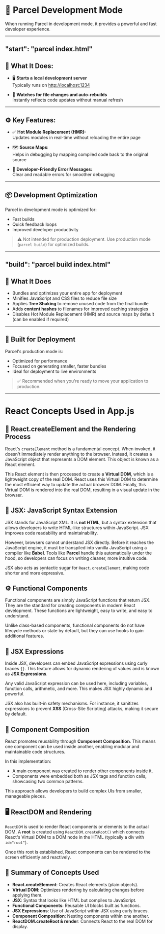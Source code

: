 # 🚀 Parcel Development Mode

When running Parcel in development mode, it provides a powerful and fast developer experience.

---

## "start": "parcel index.html"

## 🔧 What It Does:



- 🖥️ **Starts a local development server**  
  Typically runs on [http://localhost:1234](http://localhost:1234)

- 🔄 **Watches for file changes and auto-rebuilds**  
  Instantly reflects code updates without manual refresh

---

## ⚙️ Key Features:

- ✅ **Hot Module Replacement (HMR):**  
  Updates modules in real-time without reloading the entire page

- 🗺️ **Source Maps:**  
  Helps in debugging by mapping compiled code back to the original source

- 🧠 **Developer-Friendly Error Messages:**  
  Clear and readable errors for smoother debugging

---

## 📦 Development Optimization

Parcel in development mode is optimized for:

- Fast builds
- Quick feedback loops
- Improved developer productivity

> ⚠️ Not intended for production deployment. Use production mode (`parcel build`) for optimized builds.
---

## "build": "parcel build index.html"

## 🧰 What It Does

- Bundles and optimizes your entire app for deployment
- Minifies JavaScript and CSS files to reduce file size
- Applies **Tree Shaking** to remove unused code from the final bundle
- Adds **content hashes** to filenames for improved caching strategies
- Disables Hot Module Replacement (HMR) and source maps by default  
  (can be enabled if required)

---

## 🚀 Built for Deployment

Parcel's production mode is:

- Optimized for performance
- Focused on generating smaller, faster bundles
- Ideal for deployment to live environments

> ✅ Recommended when you're ready to move your application to production.
---

# React Concepts Used in App.js

## 🧠 React.createElement and the Rendering Process

React's `createElement` method is a fundamental concept. When invoked, it doesn't immediately render anything to the browser. Instead, it creates a JavaScript object that represents a DOM element. This object is known as a React element.

This React element is then processed to create a **Virtual DOM**, which is a lightweight copy of the real DOM. React uses this Virtual DOM to determine the most efficient way to update the actual browser DOM. Finally, this Virtual DOM is rendered into the real DOM, resulting in a visual update in the browser.

## 📝 JSX: JavaScript Syntax Extension

JSX stands for JavaScript XML. It is **not HTML**, but a syntax extension that allows developers to write HTML-like structures within JavaScript. JSX improves code readability and maintainability.

However, browsers cannot understand JSX directly. Before it reaches the JavaScript engine, it must be transpiled into vanilla JavaScript using a compiler like **Babel**. Tools like **Parcel** handle this automatically under the hood, so developers can focus on writing cleaner, more intuitive code.

JSX also acts as syntactic sugar for `React.createElement`, making code shorter and more expressive.

## ⚙️ Functional Components

Functional components are simply JavaScript functions that return JSX. They are the standard for creating components in modern React development. These functions are lightweight, easy to write, and easy to understand.

Unlike class-based components, functional components do not have lifecycle methods or state by default, but they can use hooks to gain additional features.

## 🧮 JSX Expressions

Inside JSX, developers can embed JavaScript expressions using curly braces `{}`. This feature allows for dynamic rendering of values and is known as **JSX Expressions**.

Any valid JavaScript expression can be used here, including variables, function calls, arithmetic, and more. This makes JSX highly dynamic and powerful.

JSX also has built-in safety mechanisms. For instance, it sanitizes expressions to prevent **XSS** (Cross-Site Scripting) attacks, making it secure by default.

## 🧩 Component Composition

React promotes reusability through **Component Composition**. This means one component can be used inside another, enabling modular and maintainable code structures.

In this implementation:
- A main component was created to render other components inside it.
- Components were embedded both as JSX tags and function calls, showcasing two common patterns.

This approach allows developers to build complex UIs from smaller, manageable pieces.

## 🖥️ ReactDOM and Rendering

`ReactDOM` is used to render React components or elements to the actual DOM. A **root** is created using `ReactDOM.createRoot()` which connects React's Virtual DOM to a DOM node in the HTML (typically a div with `id="root"`).

Once this root is established, React components can be rendered to the screen efficiently and reactively.

## 🧾 Summary of Concepts Used

- **React.createElement**: Creates React elements (plain objects).
- **Virtual DOM**: Optimizes rendering by calculating changes before applying them.
- **JSX**: Syntax that looks like HTML but compiles to JavaScript.
- **Functional Components**: Reusable UI blocks built as functions.
- **JSX Expressions**: Use of JavaScript within JSX using curly braces.
- **Component Composition**: Nesting components within one another.
- **ReactDOM.createRoot & render**: Connects React to the real DOM for display.

